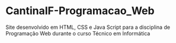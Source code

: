 # CantinaIF-Programacao_Web
Site desenvolvido em HTML, CSS e Java Script para a disciplina de Programação Web durante o curso Técnico em Informática
